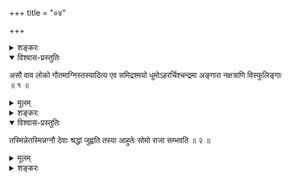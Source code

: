 +++
title = "०४"

+++

<details><summary>शङ्करः</summary>

‘पञ्चम्यामाहुतावापः’ इत्ययं प्रश्नः प्राथम्येनापाक्रियते, तदपाकरणमनु
इतरेषामपाकरणमनुकूलं भवेदिति । अग्निहोत्राहुत्योः कार्यारम्भो यः,
स उक्तो वाजसनेयके — तं प्रति प्रश्नाः । उत्क्रान्तिराहुत्योर्गतिः
प्रतिष्ठा तृप्तिः पुनरावृत्तिर्लोकं प्रत्युत्थायी इति ।
तेषां च अपाकरणमुक्तं तत्रैव — ‘ते वा एते आहुती हुते उत्क्रामतस्ते
अन्तरिक्षमाविशतस्ते अन्तरिक्षमेवाहवनीयं कुर्वाते वायुं समिधं मरीचीरेव
शुक्लामाहुतिं ते अन्तरिक्षं तर्पयतस्ते तत उत्क्रामत’ (शत. ब्रा. ११ ।
६ । २ । ६) इत्यादि ; एवमेव पूर्ववद्दिवं तर्पयतस्ते तत आवर्तेते ।
इमामाविश्य तर्पयित्वा पुरुषमाविशतः । ततः स्त्रियमाविश्य लोकं
प्रत्युत्थायी भवति इति । तत्र अग्निहोत्राहुत्योः
कार्यारम्भमात्रमेवम्प्रकारं
भवतीत्युक्तम् , इह तु तं
कार्यारम्भमग्निहोत्रापूर्वविपरिणामलक्षणं
पञ्चधा प्रविभज्य अग्नित्वेनोपासनमुत्तरमार्गप्रतिपत्तिसाधनं विधित्सन् आह
—
</details>

<details open><summary>विश्वास-प्रस्तुतिः</summary>

असौ वाव लोको गौतमाग्निस्तस्यादित्य एव समिद्रश्मयो धूमोऽहरर्चिश्चन्द्रमा
अङ्गारा नक्षत्राणि विस्फुलिङ्गाः ॥ १ ॥
</details>

<details><summary>मूलम्</summary>

असौ वाव लोको गौतमाग्निस्तस्यादित्य एव समिद्रश्मयो धूमोऽहरर्चिश्चन्द्रमा
अङ्गारा नक्षत्राणि विस्फुलिङ्गाः ॥ १ ॥
</details>

<details><summary>शङ्करः</summary>

असौ वाव लोको गौतमाग्निरित्यादि । इह सायम्प्रातरग्निहोत्राहुती हुते
पयआदिसाधने श्रद्धापुरःसरे
आहवनीयाग्निसमिद्धूमार्चिरङ्गारविस्फुलिङ्गभाविते
कर्त्रादिकारकभाविते च अन्तरिक्षक्रमेणोत्क्रम्य द्युलोकं प्रविशन्त्यौ
सूक्ष्मभूते अप्समवायित्वादप्शब्दवाच्ये श्रद्धाहेतुत्वाच्च
श्रद्धाशब्दवाच्ये । तयोरधिकरणः अग्निः अन्यच्च तत्सम्बन्धं
समिदादीत्युच्यते । या च असावग्न्यादिभावना आहुत्योः, सापि तथैव
निर्दिश्यते । असौ वाव लोकोऽग्निः हे गौतम —
यथाग्निहोत्राधिकरणमाहवनीय इह ।
तस्याग्नेर्द्युलोकाख्यस्य आदित्य एव
समित् , तेन हि इद्धः असौ लोको दीप्यते, अतः समिन्धनात् समिदादित्यः
रश्मयो धूमः, तदुत्थानात् ; समिधो हि धूम उत्तिष्ठति । अहरर्चिः
प्रकाशसामान्यात् , आदित्यकार्यत्वाच्च । चन्द्रमा अङ्गाराः, अह्नः
प्रशमेऽभिव्यक्तेः ; अर्चिषो हि प्रशमेऽङ्गारा अभिव्यज्यन्ते ।
नक्षत्राणि विस्फुलिङ्गाः, चन्द्रमसोऽवयवा इव विप्रकीर्णत्वसामान्यात् ॥
</details>

<details open><summary>विश्वास-प्रस्तुतिः</summary>

तस्मिन्नेतस्मिन्नग्नौ देवाः श्रद्धां जुह्वति तस्या आहुतेः सोमो राजा
सम्भवति ॥ २ ॥
</details>

<details><summary>मूलम्</summary>

तस्मिन्नेतस्मिन्नग्नौ देवाः श्रद्धां जुह्वति तस्या आहुतेः सोमो राजा
सम्भवति ॥ २ ॥
</details>

<details><summary>शङ्करः</summary>

तस्मिन्नेतस्मिन् यथोक्तलक्षणेऽग्नौ देवा यजमानप्राणा अग्न्यादिरूपा
अधिदैवतम् । श्रद्धाम् अग्निहोत्राहुतिपरिणामावस्थारूपाः
सूक्ष्मा आपः श्रद्धाभाविताः श्रद्धा उच्यन्ते,
‘पञ्चम्यामाहुतावापः पुरुषवचसो
भवन्ति’ (छा. उ. ५ । ३ । ३) इत्यपां होम्यतया प्रश्ने
श्रुतत्वात् ; ‘श्रद्धा वा आपः श्रद्धामेवारभ्य
प्रणीय प्रचरन्ति’ (तै. ब्रा. ३ । २ । ४ । २८) इति च विज्ञायते ।
तां श्रद्धाम् अब्रूपां जुह्वति ; तस्या आहुतेः सोमो राजा अपां
श्रद्धाशब्दवाच्यानां द्युलोकाग्रौ हुतानां
परिणामः सोमो राजा सम्भवति — यथा ऋग्वेदादिपुष्परसा
ऋगादिमधुकरोपनीतास्ते आदित्ये यशआदिकार्यं
रोहितादिरूपलक्षणमारभन्ते इत्युक्तम् — तथेमा
अग्निहोत्राहुतिसमवायिन्यः सूक्ष्माः श्रद्धाशब्दवाच्या आपः
द्युलोकमनुप्रविश्य चान्द्रं कार्यमारभन्ते
फलरूपमग्निहोत्राहुत्योः । यजमानाश्च तत्कर्तार आहुतिमया
आहुतिभावना भाविता आहुतिरूपेण कर्मणा आकृष्टाः
श्रद्धाप्समवायिनो द्युलोकमनुप्रविशय सोमभूता
भवन्ति । तदर्थं हि तैरग्निहोत्रं हुतम् । अत्र तु आहुतिपरिणाम
एव पञ्चाग्निसम्बन्धक्रमेण प्राधान्येन विवक्षित उपासनार्थं न
यजमानानां गतिः । तां त्वविदुषां धूमादिक्रमेणोत्तरत्र
वक्ष्यति, विदुषां च उत्तरा विद्याकृताम् ॥

इति चतुर्थखण्डभाष्यम् ॥
</details>

